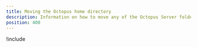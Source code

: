 ```yaml
---
title: Moving the Octopus home directory
description: Information on how to move any of the Octopus Server folders.
position: 400
---
```


!include <moving-octopus-server-folders>